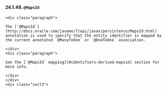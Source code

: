 #### 24.1.48. `@MapsId`

    <div class="paragraph">

    The [`@MapsId`](http://docs.oracle.com/javaee/7/api/javax/persistence/MapsId.html) annotation is used to specify that the entity identifier is mapped by the current annotated `@ManyToOne` or `@OneToOne` association.

    </div>
    <div class="paragraph">

    See the [`@MapsId` mapping](#identifiers-derived-mapsid) section for more info.

    </div>
    </div>
    <div class="sect3">